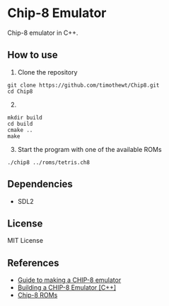 # Chip-8 Emulator

Chip-8 emulator in C++.

## How to use

1. Clone the repository
```
git clone https://github.com/timothewt/Chip8.git
cd Chip8
```

2. 
```
mkdir build
cd build
cmake ..
make
```

3. Start the program with one of the available ROMs
```
./chip8 ../roms/tetris.ch8
```

## Dependencies

- SDL2

## License

MIT License

## References

- [Guide to making a CHIP-8 emulator](https://tobiasvl.github.io/blog/write-a-chip-8-emulator/)
- [Building a CHIP-8 Emulator \[C++\]
](https://austinmorlan.com/posts/chip8_emulator/#function-pointer-table)
- [Chip-8 ROMs](https://github.com/kripod/chip8-roms/tree/master)
